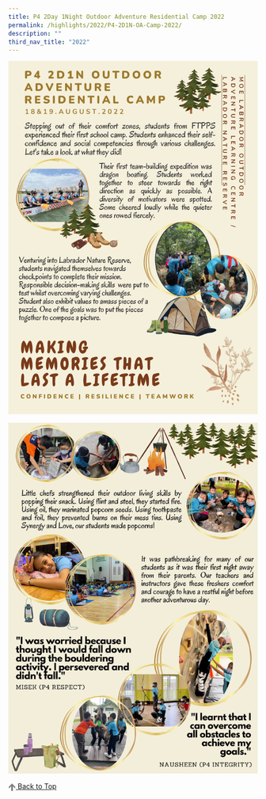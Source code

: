 ```yaml
---
title: P4 2Day 1Night Outdoor Adventure Residential Camp 2022
permalink: /highlights/2022/P4-2D1N-OA-Camp-2022/
description: ""
third_nav_title: "2022"
---
```

![](/images/Highlights/2022/P4%202D1N%20Outdoor%20Camp%202022/P4%202-Day%201-Night%20OA%20Camp%202022%20website_Page_1.jpg)

![](/images/Highlights/2022/P4%202D1N%20Outdoor%20Camp%202022/P4%202-Day%201-Night%20OA%20Camp%202022%20website_Page_2.jpg)

<a href="/P4-2D1N-OA-Camp-202#lo_main">
		 <img src="/images/arrow-up.png" style="width:3%" align="center"/> Back to Top 
</a>